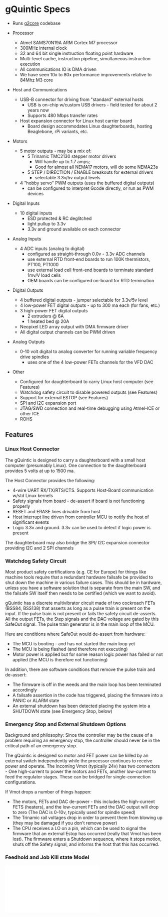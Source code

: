# gQuintic Specs
- Runs [g2core](https://github.com/synthetos/g2) codebase

- Processor
  - Atmel SAMS70N19A ARM Cortex M7 processor
  - 300MHz internal clock
  - 32 and 64 bit single instruction floating point hardware
  - Multi-level cache, instruction pipeline, simultaneous instruction execution
  - All communications IO is DMA driven
  - We have seen 10x to 80x performance improvements relative to 84Mhz M3 core

- Host and Communications
  - USB-B connector for driving from "standard" external hosts
    - USB is on-chip w/custom USB drivers - field tested for about 2 years now
    - Supports 480 Mbps transfer rates
  - Host expansion connector for Linux host carrier board
    - Board design accommodates Linux daughterboards, hosting Beaglebone, rPi variants, etc.

- Motors
  - 5 motor outputs - may be a mix of:
    - 5 Trinamic TMC2130 stepper motor drivers
      - Will handle up to 1.7 amps;
      - Good for almost all NEMA17 motors, will do some NEMA23s
    - 5 STEP / DIRECTION / ENABLE breakouts for external drivers  
      - selectable 3.3v/5v output levels
  - 4 "hobby servo" PWM outputs (uses the buffered digital outputs)
    - can be configured to interpret Gcode directly, or run as PWM devices

- Digital Inputs
  - 10 digital inputs
    - ESD protected & RC deglitched
    - light pullup to 3.3v
    - 3.3v and ground available on each connector  

- Analog Inputs
  - 4 ADC inputs (analog to digital)
    - configured as straight-through 0.0v - 3.3v ADC channels
    - use external RTD front-end boards to run 100K thermistors, PT100, PT1000
    - use external load cell front-end boards to terminate standard 1mv/V load cells  
    - OEM boards can be configured on-board for RTD termination

- Digital Outputs
  - 4 buffered digital outputs - jumper selectable for 3.3v/5v level
  - 4 low-power FET digital outputs - up to 300 ma each (for fans, etc.)
  - 3 high-power FET digital outputs 
    - 2 extruders @ 6A
    - 1 heated bed @ 20A
  - Neopixel LED array output with DMA firmware driver
  - All digital output channels can be PWM driven

- Analog Outputs
  - 0-10 volt digital to analog converter for running variable frequency drive spindles
    - uses one of the 4 low-power FETs channels for the VFD DAC

- Other
  - Configured for daughterboard to carry Linux host computer (see Features)
  - Watchdog safety circuit to disable powered outputs (see Features)
  - Support for external ESTOP (see Features)
  - SPI and I2C expansion port
  - JTAG/SWD connection and real-time debugging using Atmel-ICE or other ICE
  - ROHS

## Features

### Linux Host Connector
The gQuintic is designed to carry a daughterboard with a small host computer (presumably Linux). One connection to the daughterboard provides 5 volts at up to 1500 ma. 

The Host Connector provides the following:
- 4-wire UART RX/TX/RTS/CTS. Supports Host-Board communication w/std Linux kernels 
- Safety signals from board - de-assert if board is not functioning properly
- RESET and ERASE lines drivable from host
- Host interrupt line driven from controller MCU to notify the host of significant events
- Logic 3.3v and ground. 3.3v can be used to detect if logic power is present

The daughterboard may also bridge the SPI/ I2C expansion connector providing I2C and 2 SPI channels

### Watchdog Safety Circuit
Most product safety certifications (e.g. CE for Europe) for things like machine tools require that a redundant hardware failsafe be provided to shut down the machine in various failure cases. This should be in hardware, unless you have a software solution that is separate from the main SW, and the failsafe SW itself then needs to be certified (which we want to avoid).

gQuintic has a discrete multivibrator circuit made of two cockroach FETs (BSS84, BSS138) that asserts as long as a pulse train is present on the input. If the pulse train is not present or fails the safety circuit de-asserts. All the output FETs, the Step signals and the DAC voltage are gated by this SafeOut signal. The pulse train generator is in the main loop of the MCU. 

Here are conditions where SafeOut would de-assert from hardware:
* The MCU is booting - and has not started the main loop yet
* The MCU is being flashed (and therefore not executing)
* Motor power is applied but for some reason logic power has failed or not applied (the MCU is therefore not functioning)

In addition, there are software conditions that remove the pulse train and de-assert:
* The firmware is off in the weeds and the main loop has been terminated accordingly 
* A failsafe assertion in the code has triggered, placing the firmware into a PANIC or ALARM state
* An external shutdown has been detected placing the system into a SHUTDOWN state (see Emergency Stop, below)

### Emergency Stop and External Shutdown Options
Background and philosophy: Since the controller may be the cause of a problem requiring an emergency stop, the controller should never be in the critical path of an emergency stop.

The gQuintic is designed so motor and FET power can be killed by an external switch independently while the processor continues to receive power and operate. The incoming Vmot (typically 24v) has two connectors - One high-current to power the motors and FETs, another low-current to feed the regulator stages. These can be bridged for single-connection configurations.

If Vmot drops a number of things happen:
* The motors, FETs and DAC de-power - this includes the high-current FETS (heaters), and the low-current FETs and the DAC output will drop to zero (The DAC is 0-10v, typically used for spindle speed)
* The Trinamic rail voltages drop in order to prevent them from blowing up (they may be damaged if you don't remove power)
* The CPU receives a LO on a pin, which can be used to signal the firmware that an external Estop has occurred (really that Vmot has been lost). The firmware enters a Shutdown sequence, where it stops motion, shuts off the Safety signal, and informs the host that this has occurred.

### Feedhold and Job Kill state Model
![Top Copper](images/gQuintic_top.pdf)
